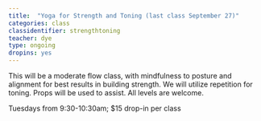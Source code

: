 ```yaml
---
title:  "Yoga for Strength and Toning (last class September 27)"
categories: class
classidentifier: strengthtoning
teacher: dye
type: ongoing
dropins: yes
---
```

This will be a moderate flow class, with mindfulness to posture and alignment for best results in building strength. We will utilize repetition for toning. Props will be used to assist. All levels are welcome.

Tuesdays from 9:30-10:30am; $15 drop-in per class
